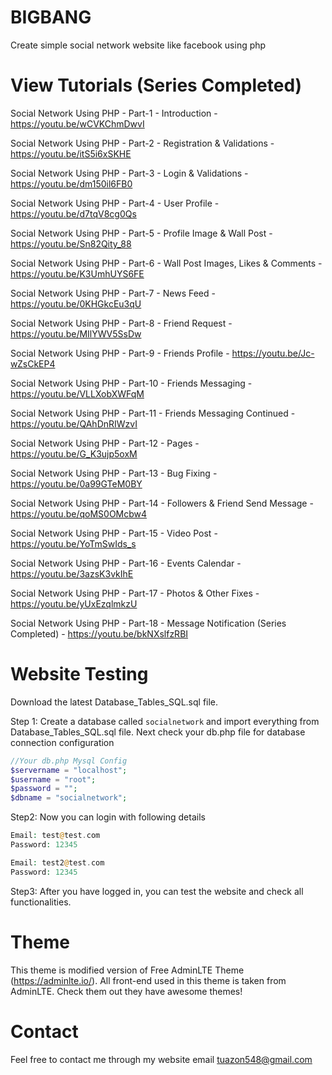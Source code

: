 # BIGBANG

Create simple social network website like facebook using php

# View Tutorials (Series Completed)

Social Network Using PHP - Part-1 - Introduction - https://youtu.be/wCVKChmDwvI

Social Network Using PHP - Part-2 - Registration & Validations - https://youtu.be/itS5i6xSKHE

Social Network Using PHP - Part-3 - Login & Validations - https://youtu.be/dm150il6FB0

Social Network Using PHP - Part-4 - User Profile - https://youtu.be/d7tqV8cg0Qs

Social Network Using PHP - Part-5 - Profile Image & Wall Post - https://youtu.be/Sn82Qity_88

Social Network Using PHP - Part-6 - Wall Post Images, Likes & Comments - https://youtu.be/K3UmhUYS6FE

Social Network Using PHP - Part-7 - News Feed - https://youtu.be/0KHGkcEu3qU

Social Network Using PHP - Part-8 - Friend Request - https://youtu.be/MIlYWV5SsDw

Social Network Using PHP - Part-9 - Friends Profile - https://youtu.be/Jc-wZsCkEP4

Social Network Using PHP - Part-10 - Friends Messaging - https://youtu.be/VLLXobXWFqM

Social Network Using PHP - Part-11 - Friends Messaging Continued - https://youtu.be/QAhDnRIWzvI

Social Network Using PHP - Part-12 - Pages - https://youtu.be/G_K3ujp5oxM

Social Network Using PHP - Part-13 - Bug Fixing - https://youtu.be/0a99GTeM0BY

Social Network Using PHP - Part-14 - Followers & Friend Send Message - https://youtu.be/qoMS0OMcbw4

Social Network Using PHP - Part-15 - Video Post - https://youtu.be/YoTmSwIds_s

Social Network Using PHP - Part-16 - Events Calendar - https://youtu.be/3azsK3vkIhE

Social Network Using PHP - Part-17 - Photos & Other Fixes - https://youtu.be/yUxEzqlmkzU

Social Network Using PHP - Part-18 - Message Notification (Series Completed) - https://youtu.be/bkNXslfzRBI

# Website Testing

Download the latest Database_Tables_SQL.sql file.

Step 1: Create a database called ```socialnetwork``` and import everything from Database_Tables_SQL.sql file. Next check your db.php file for database connection configuration

```php
//Your db.php Mysql Config
$servername = "localhost";
$username = "root";
$password = "";
$dbname = "socialnetwork";
```

Step2: Now you can login with following details

```php
Email: test@test.com
Password: 12345

Email: test2@test.com
Password: 12345
```

Step3: After you have logged in, you can test the website and check all functionalities.

# Theme
This theme is modified version of Free AdminLTE Theme (https://adminlte.io/). All front-end used in this theme is taken from AdminLTE. Check them out they have awesome themes!

# Contact
Feel free to contact me through my website email tuazon548@gmail.com

